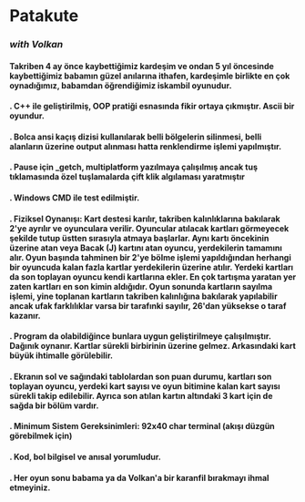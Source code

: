 # Patakute
### _with Volkan_

#### Takriben 4 ay önce kaybettiğimiz kardeşim ve ondan 5 yıl öncesinde kaybettiğimiz babamın güzel anılarına ithafen, kardeşimle birlikte en çok oynadığımız, babamdan öğrendiğimiz iskambil oyunudur.

#### . C++ ile geliştirilmiş, OOP pratiği esnasında fikir ortaya çıkmıştır. Ascii bir oyundur.
#### . Bolca ansi kaçış dizisi kullanılarak belli bölgelerin silinmesi, belli alanların üzerine output alınması hatta renklendirme işlemi yapılmıştır.
#### . Pause için _getch, multiplatform yazılmaya çalışılmış ancak tuş tıklamasında özel tuşlamalarda çift klik algılaması yaratmıştır
#### . Windows CMD ile test edilmiştir.
#### . Fiziksel Oynanışı: Kart destesi karılır, takriben kalınlıklarına bakılarak 2'ye ayrılır ve oyunculara verilir. Oyuncular atılacak kartları görmeyecek şekilde tutup üstten sırasıyla atmaya başlarlar. Aynı kartı öncekinin üzerine atan veya Bacak (J) kartını atan oyuncu, yerdekilerin tamamını alır. Oyun başında tahminen bir 2'ye bölme işlemi yapıldığından herhangi bir oyuncuda kalan fazla kartlar yerdekilerin üzerine atılır. Yerdeki kartları da son toplayan oyuncu kendi kartlarına ekler. En çok tartışma yaratan yer zaten kartları en son kimin aldığıdır. Oyun sonunda kartların sayılma işlemi, yine toplanan kartların takriben kalınlığına bakılarak yapılabilir ancak ufak farklılıklar varsa bir tarafınki sayılır, 26'dan yüksekse o taraf kazanır.
#### . Program da olabildiğince bunlara uygun geliştirilmeye çalışılmıştır. Dağınık oynanır. Kartlar sürekli birbirinin üzerine gelmez. Arkasındaki kart büyük ihtimalle görülebilir.
#### . Ekranın sol ve sağındaki tablolardan son puan durumu, kartları son toplayan oyuncu, yerdeki kart sayısı ve oyun bitimine kalan kart sayısı sürekli takip edilebilir. Ayrıca son atılan kartın altındaki 3 kart için de sağda bir bölüm vardır. 
#### . Minimum Sistem Gereksinimleri: 92x40 char terminal (akışı düzgün görebilmek için)
#### . Kod, bol bilgisel ve anısal yorumludur.
#### . Her oyun sonu babama ya da Volkan'a bir karanfil bırakmayı ihmal etmeyiniz.
